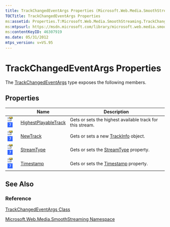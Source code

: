 ```yaml
---
title: TrackChangedEventArgs Properties (Microsoft.Web.Media.SmoothStreaming)
TOCTitle: TrackChangedEventArgs Properties
ms:assetid: Properties.T:Microsoft.Web.Media.SmoothStreaming.TrackChangedEventArgs
ms:mtpsurl: https://msdn.microsoft.com/library/microsoft.web.media.smoothstreaming.trackchangedeventargs_properties(v=VS.95)
ms:contentKeyID: 46307919
ms.date: 05/31/2012
mtps_version: v=VS.95
---
```


# TrackChangedEventArgs Properties

The [TrackChangedEventArgs](trackchangedeventargs-class-microsoft-web-media-smoothstreaming_1.md) type exposes the following members.

## Properties

||Name|Description|
|--- |--- |--- |
|![Public property](images/Ff728140.pubproperty(en-us,VS.90).gif "Public property") ![Supported by Windows Phone](images/Ff728255.slMobile(VS.95).gif "Supported by Windows Phone")|[HighestPlayableTrack](trackchangedeventargs-highestplayabletrack-property-microsoft-web-media-smoothstreaming_1.md)|Gets or sets the highest available track for this stream.|
|![Public property](images/Ff728140.pubproperty(en-us,VS.90).gif "Public property") ![Supported by Windows Phone](images/Ff728255.slMobile(VS.95).gif "Supported by Windows Phone")|[NewTrack](trackchangedeventargs-newtrack-property-microsoft-web-media-smoothstreaming_1.md)|Gets or sets a new [TrackInfo](trackinfo-class-microsoft-web-media-smoothstreaming_1.md) object.|
|![Public property](images/Ff728140.pubproperty(en-us,VS.90).gif "Public property") ![Supported by Windows Phone](images/Ff728255.slMobile(VS.95).gif "Supported by Windows Phone")|[StreamType](trackchangedeventargs-streamtype-property-microsoft-web-media-smoothstreaming_1.md)|Gets or sets the [StreamType](trackchangedeventargs-streamtype-property-microsoft-web-media-smoothstreaming_1.md) property.|
|![Public property](images/Ff728140.pubproperty(en-us,VS.90).gif "Public property") ![Supported by Windows Phone](images/Ff728255.slMobile(VS.95).gif "Supported by Windows Phone")|[Timestamp](trackchangedeventargs-timestamp-property-microsoft-web-media-smoothstreaming_1.md)|Gets or sets the [Timestamp](trackchangedeventargs-timestamp-property-microsoft-web-media-smoothstreaming_1.md) property.|

## See Also

### Reference

[TrackChangedEventArgs Class](trackchangedeventargs-class-microsoft-web-media-smoothstreaming_1.md)

[Microsoft.Web.Media.SmoothStreaming Namespace](microsoft-web-media-smoothstreaming-namespace_1.md)

